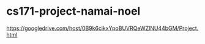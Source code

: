 cs171-project-namai-noel
========================

https://googledrive.com/host/0B9k6cikxYpoBUVRQeWZlNU44bGM/Project.html
